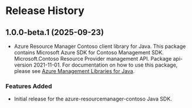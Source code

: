 # Release History

## 1.0.0-beta.1 (2025-09-23)

- Azure Resource Manager Contoso client library for Java. This package contains Microsoft Azure SDK for Contoso Management SDK. Microsoft.Contoso Resource Provider management API. Package api-version 2021-11-01. For documentation on how to use this package, please see [Azure Management Libraries for Java](https://aka.ms/azsdk/java/mgmt).
### Features Added

- Initial release for the azure-resourcemanager-contoso Java SDK.
